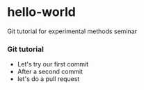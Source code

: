 # hello-world
Git tutorial for experimental methods seminar

### Git tutorial
- Let's try our first commit
- After a second commit
- let's do a pull request
